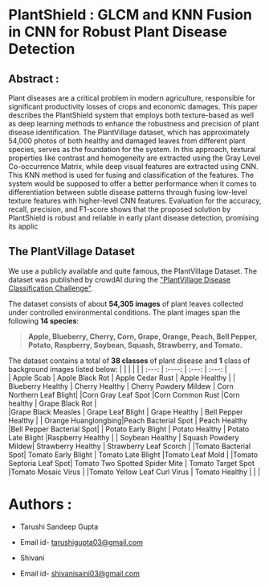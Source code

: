 # PlantShield : GLCM and KNN Fusion in CNN for Robust Plant Disease Detection 
## Abstract : 
Plant diseases are a critical problem in modern agriculture, responsible for significant productivity losses of crops
and economic damages. This paper describes the PlantShield 
system that employs both texture-based as well as deep learning 
methods to enhance the robustness and precision of plant disease 
identification. The PlantVillage dataset, which has approximately 
54,000 photos of both healthy and damaged leaves from different 
plant species, serves as the foundation for the system. In this 
approach, textural properties like contrast and homogeneity are 
extracted using the Gray Level Co-occurrence Matrix, while deep 
visual features are extracted using CNN. This KNN method is used 
for fusing and classification of the features. The system would be 
supposed to offer a better performance when it comes to 
differentiation between subtle disease patterns through fusing 
low-level texture features with higher-level CNN features. 
Evaluation for the accuracy, recall, precision, and F1-score shows 
that the proposed solution by PlantShield is robust and reliable in 
early plant disease detection, promising its applic

## The PlantVillage Dataset

We use a publicly available and quite famous, the PlantVillage Dataset. The dataset was published by crowdAI during the ["PlantVillage Disease Classification Challenge"](https://www.crowdai.org/challenges/plantvillage-disease-classification-challenge). 

The dataset consists of about **54,305 images** of plant leaves collected under controlled environmental conditions. The plant images span the following **14 species**:

> **Apple, Blueberry, Cherry, Corn, Grape, Orange, Peach, Bell Pepper, Potato, Raspberry, Soybean, Squash, Strawberry, and Tomato.**

The dataset contains a total of **38 classes** of plant disease and **1** class of background images listed below:
|                     |                      |                        |                          | 
| :---:               |    :----:            |          :---:         |         :---:            |  
| Apple Scab          | Apple Black Rot      | Apple Cedar Rust       | Apple Healthy            |
| Blueberry Healthy   | Cherry Healthy       | Cherry Powdery Mildew  | Corn Northern Leaf Blight|
|Corn Gray Leaf Spot  |Corn Common Rust      |Corn healthy            | Grape Black Rot          |     
|Grape Black Measles  | Grape Leaf Blight    | Grape Healthy          | Bell Pepper Healthy      |
| Orange Huanglongbing|Peach Bacterial Spot  | Peach Healthy          |Bell Pepper Bacterial Spot|
| Potato Early Blight | Potato Healthy       | Potato Late Blight     |Raspberry Healthy         |
| Soybean Healthy     | Squash Powdery Mildew| Strawberry Healthy     | Strawberry Leaf Scorch   |
|Tomato Bacterial Spot| Tomato Early Blight  | Tomato Late Blight     |Tomato Leaf Mold          |
|Tomato Septoria Leaf Spot| Tomato Two Spotted Spider Mite | Tomato Target Spot |Tomato Mosaic Virus |
|Tomato Yellow Leaf Curl Virus | Tomato Healthy      |    |    |

# Authors :
* Tarushi Sandeep Gupta
* Email id- tarushigupta03@gmail.com

* Shivani
* Email id- shivanisaini03@gmail.com
